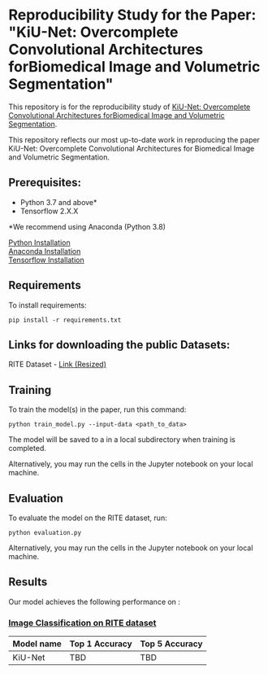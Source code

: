# Reproducibility Study for the Paper: "KiU-Net: Overcomplete Convolutional Architectures forBiomedical Image and Volumetric Segmentation"

This repository is for the reproducibility study of [KiU-Net: Overcomplete Convolutional Architectures forBiomedical Image and Volumetric Segmentation](https://arxiv.org/pdf/2010.01663v2.pdf). 

This repository reflects our most up-to-date work in reproducing the paper KiU-Net: Overcomplete Convolutional Architectures for Biomedical Image and Volumetric Segmentation.

## Prerequisites:
- Python 3.7 and above*
- Tensorflow 2.X.X

\*We recommend using Anaconda (Python 3.8)

<a href="https://www.python.org/downloads/"> Python Installation </a>  
<a href="https://www.anaconda.com/products/individual"> Anaconda Installation </a>  
<a href="https://www.tensorflow.org/install"> Tensorflow Installation </a>  

## Requirements

To install requirements:

```setup
pip install -r requirements.txt
```

## Links for downloading the public Datasets:

RITE Dataset - <a href = "https://drive.google.com/drive/folders/1WTPRJk8Q-Bx-uqMyfoL9JHi7vKotwgL8?usp=sharing"> Link (Resized) </a>

## Training

To train the model(s) in the paper, run this command:

```train
python train_model.py --input-data <path_to_data>
```

The model will be saved to a in a local subdirectory when training is completed.


Alternatively, you may run the cells in the Jupyter notebook on your local machine.

## Evaluation

To evaluate the model on the RITE dataset, run:

```eval
python evaluation.py
```

Alternatively, you may run the cells in the Jupyter notebook on your local machine.

## Results

Our model achieves the following performance on :

### [Image Classification on RITE dataset](https://paperswithcode.com/sota/medical-image-segmentation-on-rite)

| Model name         | Top 1 Accuracy  | Top 5 Accuracy |
| ------------------ |---------------- | -------------- |
| KiU-Net   |     TBD         |      TBD       |
